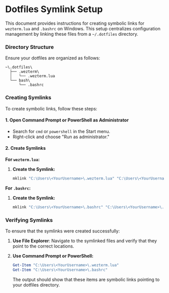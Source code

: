 # Dotfiles Symlink Setup

This document provides instructions for creating symbolic links for `wezterm.lua` and `.bashrc` on Windows. This setup centralizes configuration management by linking these files from a `~/.dotfiles` directory.

### Directory Structure

Ensure your dotfiles are organized as follows:

```
~\.dotfiles\
  ├── .wezterm\
  │   └── .wezterm.lua
  └── bash\
      └── .bashrc
```

### Creating Symlinks

To create symbolic links, follow these steps:

#### **1. Open Command Prompt or PowerShell as Administrator**

- Search for `cmd` or `powershell` in the Start menu.
- Right-click and choose "Run as administrator."

#### **2. Create Symlinks**

**For `wezterm.lua`:**

1. **Create the Symlink:**

   ```cmd
   mklink "C:\Users\<YourUsername>\.wezterm.lua" "C:\Users\<YourUsername>\.dotfiles\.wezterm.lua"
   ```

**For `.bashrc`:**

1. **Create the Symlink:**

   ```cmd
   mklink "C:\Users\<YourUsername>\.bashrc" "C:\Users\<YourUsername>\.dotfiles\.bashrc"
   ```

### Verifying Symlinks

To ensure that the symlinks were created successfully:

1. **Use File Explorer**: Navigate to the symlinked files and verify that they point to the correct locations.

2. **Use Command Prompt or PowerShell:**

   ```powershell
   Get-Item "C:\Users\<YourUsername>\.wezterm.lua"
   Get-Item "C:\Users\<YourUsername>\.bashrc"
   ```

   The output should show that these items are symbolic links pointing to your dotfiles directory.
